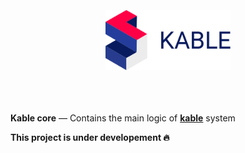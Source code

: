 <br>
<br>
<br>

<div align="center">
<img src="https://github.com/11ume/kable/blob/master/images/logo.png" width="200" height="auto"/>
</div>
<br>
<br>
<br>

**Kable core** — Contains the main logic of **[kable](https://github.com/11ume/kable)** system 

**This project is under developement 🔥**
